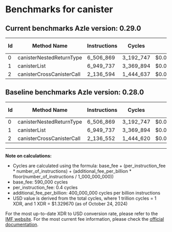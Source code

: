 # Benchmarks for canister

## Current benchmarks Azle version: 0.29.0

| Id  | Method Name               | Instructions | Cycles    | USD           | USD/Million Calls | Change                       |
| --- | ------------------------- | ------------ | --------- | ------------- | ----------------- | ---------------------------- |
| 0   | canisterNestedReturnType  | 6_506_869    | 3_192_747 | $0.0000042453 | $4.24             | <font color="red">0</font>   |
| 1   | canisterList              | 6_949_737    | 3_369_894 | $0.0000044808 | $4.48             | <font color="red">0</font>   |
| 2   | canisterCrossCanisterCall | 2_136_594    | 1_444_637 | $0.0000019209 | $1.92             | <font color="red">+42</font> |

## Baseline benchmarks Azle version: 0.28.0

| Id  | Method Name               | Instructions | Cycles    | USD           | USD/Million Calls |
| --- | ------------------------- | ------------ | --------- | ------------- | ----------------- |
| 0   | canisterNestedReturnType  | 6_506_869    | 3_192_747 | $0.0000042453 | $4.24             |
| 1   | canisterList              | 6_949_737    | 3_369_894 | $0.0000044808 | $4.48             |
| 2   | canisterCrossCanisterCall | 2_136_552    | 1_444_620 | $0.0000019209 | $1.92             |

---

**Note on calculations:**

- Cycles are calculated using the formula: base_fee + (per_instruction_fee \* number_of_instructions) + (additional_fee_per_billion \* floor(number_of_instructions / 1_000_000_000))
- base_fee: 590_000 cycles
- per_instruction_fee: 0.4 cycles
- additional_fee_per_billion: 400_000_000 cycles per billion instructions
- USD value is derived from the total cycles, where 1 trillion cycles = 1 XDR, and 1 XDR = $1.329670 (as of October 24, 2024)

For the most up-to-date XDR to USD conversion rate, please refer to the [IMF website](https://www.imf.org/external/np/fin/data/rms_sdrv.aspx).
For the most current fee information, please check the [official documentation](https://internetcomputer.org/docs/current/developer-docs/gas-cost#execution).
